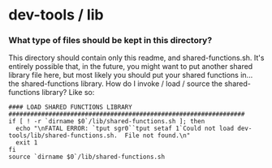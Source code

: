 # dev-tools / lib

### What type of files should be kept in this directory?

This directory should contain only this readme, and shared-functions.sh.
It's entirely possible that, in the future, you might want to put another shared library file here, but most likely you should put your shared functions in... the shared-functions library.
How do I invoke / load / source the shared-functions library? Like so:
```
#### LOAD SHARED FUNCTIONS LIBRARY #################################################################
if [ ! -r `dirname $0`/lib/shared-functions.sh ]; then
  echo "\nFATAL ERROR: `tput sgr0``tput setaf 1`Could not load dev-tools/lib/shared-functions.sh.  File not found.\n"
  exit 1
fi
source `dirname $0`/lib/shared-functions.sh
```
